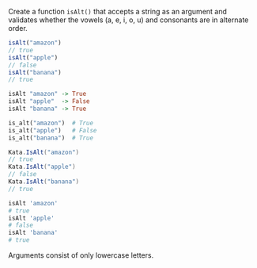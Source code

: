Create a function `isAlt()` that accepts a string as an argument and validates whether the vowels (a, e, i, o, u) and consonants are in alternate order.

```javascript
isAlt("amazon")
// true
isAlt("apple")
// false
isAlt("banana")
// true
```
```haskell
isAlt "amazon" -> True
isAlt "apple"  -> False
isAlt "banana" -> True
```
```python
is_alt("amazon")  # True
is_alt("apple")   # False
is_alt("banana")  # True
```
```csharp
Kata.IsAlt("amazon")
// true
Kata.IsAlt("apple")
// false
Kata.IsAlt("banana")
// true
```
```coffeescript
isAlt 'amazon'
# true
isAlt 'apple'
# false
isAlt 'banana'
# true
```

Arguments consist of only lowercase letters.